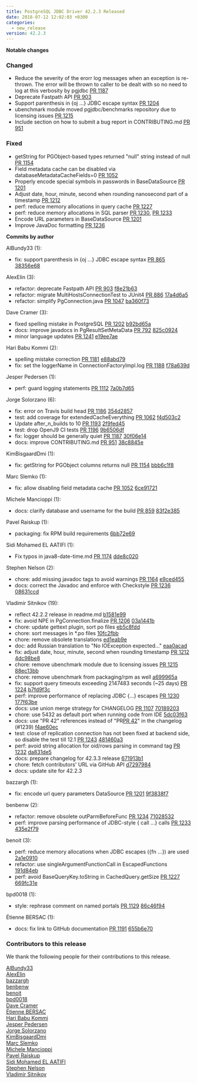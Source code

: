 ```yaml
---
title: PostgreSQL JDBC Driver 42.2.3 Released
date: 2018-07-12 12:02:03 +0300
categories:
  - new_release
version: 42.2.3
---
```

**Notable changes**

### Changed
- Reduce the severity of the erorr log messages when an exception is re-thrown. The error will be thrown to caller to be dealt with so no need to log at this verbosity by pgjdbc  [PR 1187](https://github.com/pgjdbc/pgjdbc/pull/1187)
- Deprecate Fastpath API [PR 903](https://github.com/pgjdbc/pgjdbc/pull/903)
- Support parenthesis in {oj ...} JDBC escape syntax [PR 1204](https://github.com/pgjdbc/pgjdbc/pull/1204)
- ubenchmark module moved pgjdbc/benchmarks repository due to licensing issues [PR 1215](https://github.com/pgjdbc/pgjdbc/pull/1215)
- Include section on how to submit a bug report in CONTRIBUTING.md [PR 951](https://github.com/pgjdbc/pgjdbc/pull/951)

### Fixed
- getString for PGObject-based types returned "null" string instead of null [PR 1154](https://github.com/pgjdbc/pgjdbc/pull/1154)
- Field metadata cache can be disabled via databaseMetadataCacheFields=0 [PR 1052](https://github.com/pgjdbc/pgjdbc/pull/1152)
- Properly encode special symbols in passwords in BaseDataSource [PR 1201](https://github.com/pgjdbc/pgjdbc/pull/1201)
- Adjust date, hour, minute, second when rounding nanosecond part of a timestamp [PR 1212](https://github.com/pgjdbc/pgjdbc/pull/1212)
- perf: reduce memory allocations in query cache [PR 1227](https://github.com/pgjdbc/pgjdbc/pull/1227)
- perf: reduce memory allocations in SQL parser [PR 1230](https://github.com/pgjdbc/pgjdbc/pull/1230), [PR 1233](https://github.com/pgjdbc/pgjdbc/pull/1233)
- Encode URL parameters in BaseDataSource [PR 1201](https://github.com/pgjdbc/pgjdbc/pull/1201)
- Improve JavaDoc formatting [PR 1236](https://github.com/pgjdbc/pgjdbc/pull/1236)


<!--more-->

**Commits by author**

AlBundy33 (1):

* fix: support parenthesis in {oj ...} JDBC escape syntax [PR 865](https://github.com/pgjdbc/pgjdbc/pull/865) [38356e68](https://github.com/pgjdbc/pgjdbc/commit/38356e6889613a65fc48a455495f18dbb3565731)

AlexElin (3):

* refactor: deprecate Fastpath API [PR 903](https://github.com/pgjdbc/pgjdbc/pull/903) [f8e21b63](https://github.com/pgjdbc/pgjdbc/commit/f8e21b63071f39f7f7754bfbfd051828884c1fd5)
* refactor: migrate MultiHostsConnectionTest to JUnit4 [PR 886](https://github.com/pgjdbc/pgjdbc/pull/886) [17a4d6a5](https://github.com/pgjdbc/pgjdbc/commit/17a4d6a500d4456c8bcac63d3d0cbb282fc99bea)
* refactor: simplify PgConnection.java [PR 1047](https://github.com/pgjdbc/pgjdbc/pull/1047) [ba360f73](https://github.com/pgjdbc/pgjdbc/commit/ba360f731cb9a2eca9924b700cee234aba572fe5)

Dave Cramer (3):

* fixed spelling mistake in PostgreSQL [PR 1202](https://github.com/pgjdbc/pgjdbc/pull/1202) [b92bd65a](https://github.com/pgjdbc/pgjdbc/commit/b92bd65a0860cc9f34b667a9fa34d7acca6aac5d)
* docs: improve javadocs in PgResultSetMetaData [PR 792](https://github.com/pgjdbc/pgjdbc/pull/792) [825c0924](https://github.com/pgjdbc/pgjdbc/commit/825c092483aa8a4ea1d0937cd081f1657983aa6d)
* minor language updates [PR 1241](https://github.com/pgjdbc/pgjdbc/pull/1241) [e19ee7ae](https://github.com/pgjdbc/pgjdbc/commit/e19ee7ae5742ec0cd8976c66ae22e7e500e0107b)

Hari Babu Kommi (2):

* spelling mistake correction [PR 1181](https://github.com/pgjdbc/pgjdbc/pull/1181) [e88abd79](https://github.com/pgjdbc/pgjdbc/commit/e88abd79bae4eab71561539784ccdb6b04d52cee)
* fix: set the loggerName in ConnectionFactoryImpl.log [PR 1188](https://github.com/pgjdbc/pgjdbc/pull/1188) [f78a639d](https://github.com/pgjdbc/pgjdbc/commit/f78a639d1ed3c64e80e1fa107691b4af5945cb84)

Jesper Pedersen (1):

* perf: guard logging statements [PR 1112](https://github.com/pgjdbc/pgjdbc/pull/1112) [7a0b7d65](https://github.com/pgjdbc/pgjdbc/commit/7a0b7d65582a21376fc114eb197b5bae1fe1ea00)

Jorge Solorzano (6):

* fix: error on Travis build head [PR 1186](https://github.com/pgjdbc/pgjdbc/pull/1186) [354d2857](https://github.com/pgjdbc/pgjdbc/commit/354d2857664559636a4d3b18568cb69adc47f349)
* test: add coverage for extendedCacheEverything [PR 1062](https://github.com/pgjdbc/pgjdbc/pull/1062) [f4d503c2](https://github.com/pgjdbc/pgjdbc/commit/f4d503c2ef449e8c2db0c23c27aedb09af30df62)
* Update after_n_builds to 10 [PR 1193](https://github.com/pgjdbc/pgjdbc/pull/1193) [2f9fed45](https://github.com/pgjdbc/pgjdbc/commit/2f9fed45104b56d7e2b2802359a04321755266a6)
* test: drop OpenJ9 CI tests [PR 1196](https://github.com/pgjdbc/pgjdbc/pull/1196) [9b6506df](https://github.com/pgjdbc/pgjdbc/commit/9b6506dfa1076ad27a16de8fc3e85bc23f1a5b97)
* fix: logger should be generally quiet [PR 1187](https://github.com/pgjdbc/pgjdbc/pull/1187) [30f06e14](https://github.com/pgjdbc/pgjdbc/commit/30f06e1411373d72ab59debc352ddf746f6812da)
* docs: improve CONTRIBUTING.md [PR 951](https://github.com/pgjdbc/pgjdbc/pull/951) [38c8845e](https://github.com/pgjdbc/pgjdbc/commit/38c8845e645cabce89e7610d1d5e735cc30543b1)

KimBisgaardDmi (1):

* fix: getString for PGObject columns returns null [PR 1154](https://github.com/pgjdbc/pgjdbc/pull/1154) [bbb6c1f8](https://github.com/pgjdbc/pgjdbc/commit/bbb6c1f8ac395fa793e09216ba3b710b0f6a2077)

Marc Slemko (1):

* fix: allow disabling field metadata cache [PR 1052](https://github.com/pgjdbc/pgjdbc/pull/1052) [6ce91721](https://github.com/pgjdbc/pgjdbc/commit/6ce91721048dea0e73231fa50c365108e9b9d49d)

Michele Mancioppi (1):

* docs: clarify database and username for the build [PR 859](https://github.com/pgjdbc/pgjdbc/pull/859) [83f2e385](https://github.com/pgjdbc/pgjdbc/commit/83f2e385947c56376a03fc14178f5d28e427c832)

Pavel Raiskup (1):

* packaging: fix RPM build requirements [6bb72e69](https://github.com/pgjdbc/pgjdbc/commit/6bb72e69ee274e55a5ec08aec3316aa78aa3fab4)

Sidi Mohamed EL AATIFI (1):

* Fix typos in java8-date-time.md [PR 1174](https://github.com/pgjdbc/pgjdbc/pull/1174) [dde8c020](https://github.com/pgjdbc/pgjdbc/commit/dde8c0200c409a525ef3bfc7a0aa81e7cd458a59)

Stephen Nelson (2):

* chore: add missing javadoc tags to avoid warnings [PR 1164](https://github.com/pgjdbc/pgjdbc/pull/1164) [e9ced455](https://github.com/pgjdbc/pgjdbc/commit/e9ced455fd118731eb7dea38a63e0b400df32a1b)
* docs: correct the Javadoc and enforce with Checkstyle [PR 1236](https://github.com/pgjdbc/pgjdbc/pull/1236) [08631ccd](https://github.com/pgjdbc/pgjdbc/commit/08631ccdabdb8ba6d52f398e2b0b46a9cf0cafbf)

Vladimir Sitnikov (19):

* reflect 42.2.2 release in readme.md [b1581e99](https://github.com/pgjdbc/pgjdbc/commit/b1581e99b6da96b6e44753ce231ec3acf9869fea)
* fix: avoid NPE in PgConnection.finalize [PR 1206](https://github.com/pgjdbc/pgjdbc/pull/1206) [03a1441b](https://github.com/pgjdbc/pgjdbc/commit/03a1441bbe98525412df754d3934141bc3b12168)
* chore: update gettext plugin, sort po files [eb5c8fdd](https://github.com/pgjdbc/pgjdbc/commit/eb5c8fdd6b37eb29262713584d01d73b8b7d299a)
* chore: sort messages in *.po files [10fc2fbb](https://github.com/pgjdbc/pgjdbc/commit/10fc2fbb35537e4f75c22dc7614f76b376e3f0d8)
* chore: remove obsolete translations [ed1eab9e](https://github.com/pgjdbc/pgjdbc/commit/ed1eab9ef70e499310f6730ce7ef0d5bf7bfb3ae)
* doc: add Russian translation to "No IOException expected..." [eaa0acad](https://github.com/pgjdbc/pgjdbc/commit/eaa0acad343027bf8be48b3229ef9f6386d67810)
* fix: adjust date, hour, minute, second when rounding timestamp [PR 1212](https://github.com/pgjdbc/pgjdbc/pull/1212) [4dc98be8](https://github.com/pgjdbc/pgjdbc/commit/4dc98be81829bbff3bb00c23214606757df16fab)
* chore: remove ubenchmark module due to licensing issues [PR 1215](https://github.com/pgjdbc/pgjdbc/pull/1215) [88ec13bb](https://github.com/pgjdbc/pgjdbc/commit/88ec13bb67d5bb2dbd2fc57046e05f9a3eb66abb)
* chore: remove ubenchmark from packaging/rpm as well [a699965a](https://github.com/pgjdbc/pgjdbc/commit/a699965ae209c32ce234fb455f04ffe6b1d1e0e5)
* fix: support query timeouts exceeding 2147483 seconds (~25 days) [PR 1224](https://github.com/pgjdbc/pgjdbc/pull/1224) [b7fd9f3c](https://github.com/pgjdbc/pgjdbc/commit/b7fd9f3cef734b4c219e2f6bc6c19acf68b2990b)
* perf: improve performance of replacing JDBC {...} escapes [PR 1230](https://github.com/pgjdbc/pgjdbc/pull/1230) [177f63be](https://github.com/pgjdbc/pgjdbc/commit/177f63be788a80529bfa7c2234cfabb039cc29b4)
* docs: use union merge strategy for CHANGELOG [PR 1107](https://github.com/pgjdbc/pgjdbc/pull/1107) [70189203](https://github.com/pgjdbc/pgjdbc/commit/70189203574d9f0faf37b8a9bcee1d76ffa6b676)
* chore: use 5432 as default port when running code from IDE [5dc03f63](https://github.com/pgjdbc/pgjdbc/commit/5dc03f63f170ed371a4f4ba06d491be489627b11)
* docs: use "PR 42" references instead of "PR[PR 42](https://github.com/pgjdbc/pgjdbc/pull/42)" in the changelog (#1239) [f4ae60ec](https://github.com/pgjdbc/pgjdbc/commit/f4ae60eca7b6dd8828f9e1b7a53c1dfee38f8201)
* test: close of replication connection has not been fixed at backend side, so disable the test till 12.1 [PR 1243](https://github.com/pgjdbc/pgjdbc/pull/1243) [481460a3](https://github.com/pgjdbc/pgjdbc/commit/481460a32426c3d3a532f2a9a1b078ed9e98129a)
* perf: avoid string allocation for oid/rows parsing in command tag [PR 1232](https://github.com/pgjdbc/pgjdbc/pull/1232) [da831de5](https://github.com/pgjdbc/pgjdbc/commit/da831de521953aa1c168928173c9e75336682e29)
* docs: prepare changelog for 42.3.3 release [671913b1](https://github.com/pgjdbc/pgjdbc/commit/671913b1b2e68668c11b8b4fd9a0aa9395dab5e6)
* chore: fetch contributors' URL via GitHub API [d7297984](https://github.com/pgjdbc/pgjdbc/commit/d7297984a27c5a033571fbfcece62a1c849e2ec0)
* docs: update site for 42.2.3

bazzargh (1):

* fix: encode url query parameters DataSource [PR 1201](https://github.com/pgjdbc/pgjdbc/pull/1201) [9f3838f7](https://github.com/pgjdbc/pgjdbc/commit/9f3838f749d370a13a2fcef8e3ef67062d6e35eb)

benbenw (2):

* refactor: remove obsolete outParmBeforeFunc [PR 1234](https://github.com/pgjdbc/pgjdbc/pull/1234) [71028532](https://github.com/pgjdbc/pgjdbc/commit/71028532bcbc36e8239a4a7f9ad87e1acd070dc9)
* perf: improve parsing performance of JDBC-style { call ...} calls [PR 1233](https://github.com/pgjdbc/pgjdbc/pull/1233) [435e2f79](https://github.com/pgjdbc/pgjdbc/commit/435e2f791bc848494b4f08c5d0b90ecf520ae5fe)

benoit (3):

* perf: reduce memory allocations when JDBC escapes ({fn ...}) are used [2a1e0910](https://github.com/pgjdbc/pgjdbc/commit/2a1e09100c4d56a37c84668135ec7fe3e05962cb)
* refactor: use singleArgumentFunctionCall in EscapedFunctions [191d84eb](https://github.com/pgjdbc/pgjdbc/commit/191d84eb7541a0eba0a0f0eaac0f45e6e0c80ce4)
* perf: avoid BaseQueryKey.toString in CachedQuery.getSize [PR 1227](https://github.com/pgjdbc/pgjdbc/pull/1227) [669fc31e](https://github.com/pgjdbc/pgjdbc/commit/669fc31ec187b27d15ee24f84c389260c54ddf25)

bpd0018 (1):

* style: rephrase comment on named portals [PR 1129](https://github.com/pgjdbc/pgjdbc/pull/1129) [86c46f94](https://github.com/pgjdbc/pgjdbc/commit/86c46f94535823ab7f6edde25f38d6e1182272a0)

Étienne BERSAC (1):

* docs: fix link to GitHub documentation [PR 1191](https://github.com/pgjdbc/pgjdbc/pull/1191) [655b6e70](https://github.com/pgjdbc/pgjdbc/commit/655b6e70b471da29b49124399eb0dab607dfc221)

<a name="contributors_{{ page.version }}"></a>
### Contributors to this release

We thank the following people for their contributions to this release.

[AlBundy33](https://github.com/AlBundy33)  
[AlexElin](https://github.com/AlexElin)  
[bazzargh](https://github.com/bazzargh)  
[benbenw](https://github.com/benbenw)  
[benoit](https://github.com/benbenw)  
[bpd0018](https://github.com/bpd0018)  
[Dave Cramer](davec@postgresintl.com)  
[Étienne BERSAC](https://github.com/bersace)  
[Hari Babu Kommi](https://github.com/kommiharibabu)  
[Jesper Pedersen](https://github.com/jesperpedersen)  
[Jorge Solorzano](https://github.com/jorsol)  
[KimBisgaardDmi](https://github.com/KimBisgaardDmi)  
[Marc Slemko](https://github.com/znep)  
[Michele Mancioppi](https://github.com/michele-mancioppi)  
[Pavel Raiskup](https://github.com/praiskup)  
[Sidi Mohamed EL AATIFI](https://github.com/elaatifi)  
[Stephen Nelson](https://github.com/lordnelson)  
[Vladimir Sitnikov](https://github.com/vlsi)  
